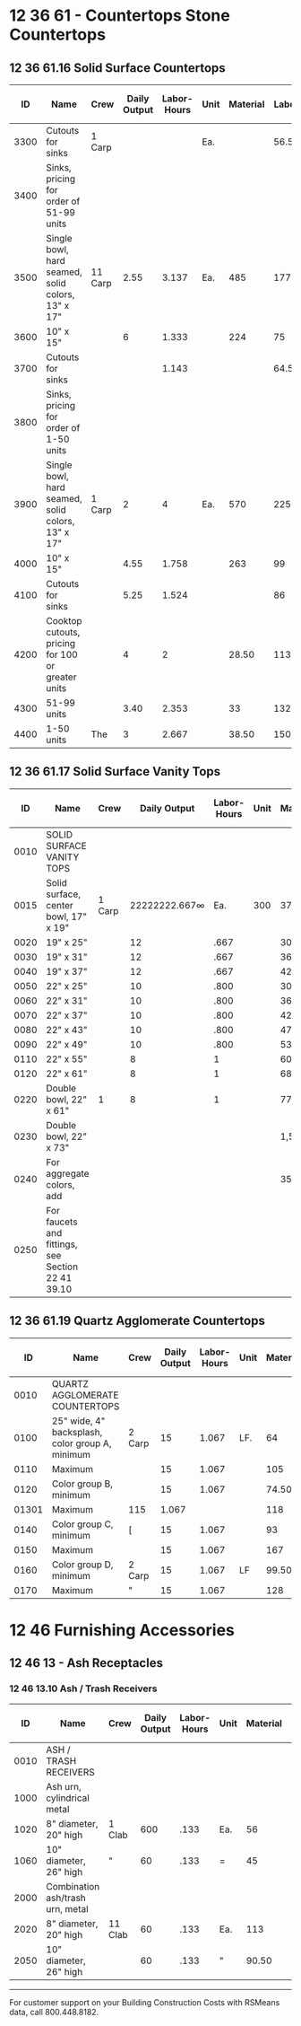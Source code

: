 # 12 36 61 - Countertops Stone Countertops

## 12 36 61.16 Solid Surface Countertops

| ID   | Name                                                                 | Crew   | Daily Output | Labor-Hours | Unit | Material | Labor  | Equipment | Total   | Total Incl O&P |
|------|----------------------------------------------------------------------|--------|--------------|-------------|------|----------|--------|-----------|---------|----------------|
| 3300 | Cutouts for sinks                                                    | 1 Carp |              |             | Ea.  |          | 56.50  |           | 56.50   | 84             |
| 3400 | Sinks, pricing for order of 51-99 units                              |        |              |             |      |          |        |           |         |                |
| 3500 | Single bowl, hard seamed, solid colors, 13" x 17"                    | 11 Carp| 2.55         | 3.137       | Ea.  | 485      | 177    |           | 662     | 800            |
| 3600 | 10" x 15"                                                            |        | 6            | 1.333       |      | 224      | 75     |           | 299     | 360            |
| 3700 | Cutouts for sinks                                                    |        |              | 1.143       |      |          | 64.50  |           | 64.50   | 96             |
| 3800 | Sinks, pricing for order of 1-50 units                               |        |              |             |      |          |        |           |         |                |
| 3900 | Single bowl, hard seamed, solid colors, 13" x 17"                    | 1 Carp | 2            | 4           | Ea.  | 570      | 225    |           | 795     | 960            |
| 4000 | 10" x 15"                                                            |        | 4.55         | 1.758       |      | 263      | 99     |           | 362     | 435            |
| 4100 | Cutouts for sinks                                                    |        | 5.25         | 1.524       |      |          | 86     |           | 86      | 128            |
| 4200 | Cooktop cutouts, pricing for 100 or greater units                    |        | 4            | 2           |      | 28.50    | 113    |           | 141.50  | 200            |
| 4300 | 51-99 units                                                          |        | 3.40         | 2.353       |      | 33       | 132    |           | 165     | 233            |
| 4400 | 1-50 units                                                           | The    | 3            | 2.667       |      | 38.50    | 150    |           | 188.50  | 266            |

## 12 36 61.17 Solid Surface Vanity Tops

| ID   | Name                                               | Crew   | Daily Output | Labor-Hours | Unit | Material | Labor  | Equipment | Total   | Total Incl O&P |
|------|----------------------------------------------------|--------|--------------|-------------|------|----------|--------|-----------|---------|----------------|
| 0010 | SOLID SURFACE VANITY TOPS                          |        |              |             |      |          |        |           |         |                |
| 0015 | Solid surface, center bowl, 17" x 19"              | 1 Carp | 22222222.667∞| Ea.         | 300  | 37.50    |        | 337.50    | 385     |
| 0020 | 19" x 25"                                          |        | 12           | .667        |      | 305      | 37.50  |           | 342.50  | 395            |
| 0030 | 19" x 31"                                          |        | 12           | .667        |      | 360      | 37.50  |           | 397.50  | 450            |
| 0040 | 19" x 37"                                          |        | 12           | .667        |      | 420      | 37.50  |           | 457.50  | 515            |
| 0050 | 22" x 25"                                          |        | 10           | .800        |      | 305      | 45     |           | 350     | 405            |
| 0060 | 22" x 31"                                          |        | 10           | .800        |      | 360      | 45     |           | 405     | 460            |
| 0070 | 22" x 37"                                          |        | 10           | .800        |      | 420      | 45     |           | 465     | 525            |
| 0080 | 22" x 43"                                          |        | 10           | .800        |      | 475      | 45     |           | 520     | 590            |
| 0090 | 22" x 49"                                          |        | 10           | .800        |      | 530      | 45     |           | 575     | 645            |
| 0110 | 22" x 55"                                          |        | 8            | 1           |      | 600      | 56.50  |           | 656.50  | 745            |
| 0120 | 22" x 61"                                          |        | 8            | 1           |      | 685      | 56.50  |           | 741.50  | 835            |
| 0220 | Double bowl, 22" x 61"                             | 1      | 8            | 1           |      | 775      | 56.50  |           | 831.50  | 935            |
| 0230 | Double bowl, 22" x 73"                             |        |              |             |      | 1,500    | 56.50  |           | 1,556.50| 1,725          |
| 0240 | For aggregate colors, add                          |        |              |             |      | 35 %     |        |           |         |                |
| 0250 | For faucets and fittings, see Section 22 41 39.10  |        |              |             |      |          |        |           |         |                |

## 12 36 61.19 Quartz Agglomerate Countertops

| ID   | Name                                                        | Crew   | Daily Output | Labor-Hours | Unit | Material | Labor  | Equipment | Total   | Total Incl O&P |
|------|-------------------------------------------------------------|--------|--------------|-------------|------|----------|--------|-----------|---------|----------------|
| 0010 | QUARTZ AGGLOMERATE COUNTERTOPS                              |        |              |             |      |          |        |           |         |                |
| 0100 | 25" wide, 4" backsplash, color group A, minimum              | 2 Carp | 15           | 1.067       | LF.  | 64       | 60     |           | 124     | 160            |
| 0110 | Maximum                                                     |        | 15           | 1.067       |      | 105      | 60     |           | 165     | 206            |
| 0120 | Color group B, minimum                                      |        | 15           | 1.067       |      | 74.50    | 60     |           | 134.50  | 172            |
| 01301| Maximum                                                     | 115    | 1.067        |             |      | 118      | 60     |           | 178     | 220            |
| 0140 | Color group C, minimum                                      | [      | 15           | 1.067       |      | 93       | 60     |           | 153     | 192            |
| 0150 | Maximum                                                     |        | 15           | 1.067       |      | 167      | 60     |           | 227     | 273            |
| 0160 | Color group D, minimum                                      | 2 Carp | 15           | 1.067       | LF   | 99.50    | 60     |           | 159.50  | 199            |
| 0170 | Maximum                                                     | "      | 15           | 1.067       |      | 128      | 60     |           | 188     | 231            |

# 12 46 Furnishing Accessories

## 12 46 13 - Ash Receptacles

### 12 46 13.10 Ash / Trash Receivers

| ID   | Name                                 | Crew   | Daily Output | Labor-Hours | Unit | Material | Labor | Equipment | Total   | Total Incl O&P |
|------|--------------------------------------|--------|--------------|-------------|------|----------|-------|-----------|---------|----------------|
| 0010 | ASH / TRASH RECEIVERS                |        |              |             |      |          |       |           |         |                |
| 1000 | Ash urn, cylindrical metal           |        |              |             |      |          |       |           |         |                |
| 1020 | 8" diameter, 20" high                | 1 Clab | 600          | .133        | Ea.  | 56       | 6.10  |           | 62.10   | 70.50           |
| 1060 | 10" diameter, 26" high               | "      | 60           | .133        | =    | 45       | 6.10  |           | 51.10   | 58              |
| 2000 | Combination ash/trash urn, metal     |        |              |             |      |          |       |           |         |                |
| 2020 | 8" diameter, 20" high                | 11 Clab| 60           | .133        | Ea.  | 113      | 6.10  |           | 119.10  | 133             |
| 2050 | 10" diameter, 26" high               |        | 60           | .133        | "    | 90.50    | 6.10  |           | 96.60   | 109             |

---

For customer support on your Building Construction Costs with RSMeans data, call 800.448.8182.